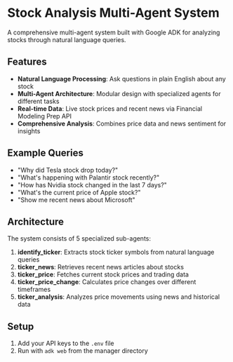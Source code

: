 # Stock Analysis Multi-Agent System

A comprehensive multi-agent system built with Google ADK for analyzing stocks through natural language queries.

## Features

- **Natural Language Processing**: Ask questions in plain English about any stock
- **Multi-Agent Architecture**: Modular design with specialized agents for different tasks
- **Real-time Data**: Live stock prices and recent news via Financial Modeling Prep API
- **Comprehensive Analysis**: Combines price data and news sentiment for insights

## Example Queries

- "Why did Tesla stock drop today?"
- "What's happening with Palantir stock recently?"
- "How has Nvidia stock changed in the last 7 days?"
- "What's the current price of Apple stock?"
- "Show me recent news about Microsoft"

## Architecture

The system consists of 5 specialized sub-agents:

1. **identify_ticker**: Extracts stock ticker symbols from natural language queries
2. **ticker_news**: Retrieves recent news articles about stocks
3. **ticker_price**: Fetches current stock prices and trading data
4. **ticker_price_change**: Calculates price changes over different timeframes
5. **ticker_analysis**: Analyzes price movements using news and historical data

## Setup

1. Add your API keys to the `.env` file
2. Run with `adk web` from the manager directory